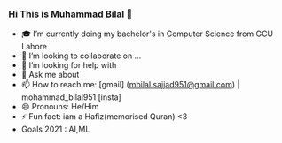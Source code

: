 ### Hi This is Muhammad Bilal 👋


- 🎓 I’m currently doing my bachelor's in Computer Science from GCU Lahore
- 👯 I’m looking to collaborate on ...
- 🤔 I’m looking for help with 
- 💬 Ask me about 
- 📫 How to reach me: [gmail]  (mbilal.sajjad951@gmail.com) | mohammad_bilal951 [insta]
- 😄 Pronouns: He/Him
- ⚡ Fun fact: iam a Hafiz(memorised Quran) <3
- Goals 2021 : AI,ML
